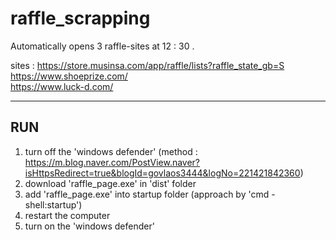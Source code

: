 # raffle_scrapping

Automatically opens 3 raffle-sites at 12 : 30 .

sites : 
    https://store.musinsa.com/app/raffle/lists?raffle_state_gb=S  
    https://www.shoeprize.com/  
    https://www.luck-d.com/  
    

***
## RUN
1. turn off the 'windows defender' (method : https://m.blog.naver.com/PostView.naver?isHttpsRedirect=true&blogId=govlaos3444&logNo=221421842360)
2. download 'raffle_page.exe' in 'dist' folder
3. add 'raffle_page.exe' into startup folder (approach by 'cmd - shell:startup')
4. restart the computer
5. turn on the 'windows defender'
